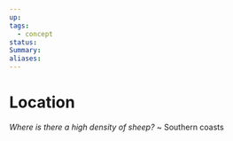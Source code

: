 ```yaml
---
up: 
tags:
  - concept
status: 
Summary:
aliases:
---
```

# Location
*Where is there a high density of sheep?*
~
Southern coasts
<!--SR:!2025-03-20,11,270-->
